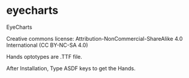 # eyecharts
EyeCharts

Creative commons license:
Attribution-NonCommercial-ShareAlike 4.0 International (CC BY-NC-SA 4.0)

Hands optotypes are .TTF file.

After Installation, Type ASDF keys to get the Hands.
